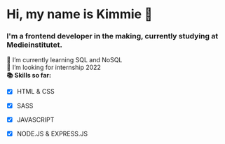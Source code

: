 # Hi, my name is Kimmie 👋

### I'm a frontend developer in the making, currently studying at Medieinstitutet.
 🌱 I’m currently learning SQL and NoSQL <br>
 👯 I’m looking for internship 2022 <br>
 **📚 Skills so far:**
 - [x] HTML & CSS 
 - [x] SASS 
 - [x] JAVASCRIPT
 - [x] NODE.JS & EXPRESS.JS

      
      
